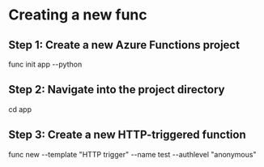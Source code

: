 # Creating a new func

## Step 1: Create a new Azure Functions project
func init app --python

## Step 2: Navigate into the project directory
cd app

## Step 3: Create a new HTTP-triggered function
func new --template "HTTP trigger" --name test --authlevel "anonymous"